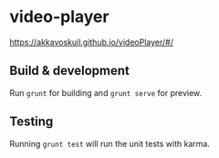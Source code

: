 # video-player 

https://akkavoskuil.github.io/videoPlayer/#/

## Build & development

Run `grunt` for building and `grunt serve` for preview.

## Testing

Running `grunt test` will run the unit tests with karma.
